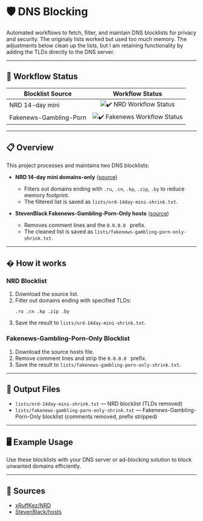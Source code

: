 
# 🛡️ DNS Blocking

Automated workflows to fetch, filter, and maintain DNS blocklists for privacy and security. The originaly lists worked but used too much memory. The adjustments below clean up the lists, but I am retaining functionality by adding the TLDs directly to the DNS server.

---

## 🚦 Workflow Status

| Blocklist Source | Workflow Status |
|------------------|:--------------:|
| NRD 14-day mini  | <img src="https://github.com/MarkDarwin/dns-blocking/actions/workflows/nrd-shrink.yml/badge.svg?style=for-the-badge&logo=githubactions&logoColor=white&label=✔️%20NRD%20Workflow&color=green" alt="✔️ NRD Workflow Status" /> |
| Fakenews-Gambling-Porn | <img src="https://github.com/MarkDarwin/dns-blocking/actions/workflows/fakenews-gambling-porn-shrink.yml/badge.svg?style=for-the-badge&logo=githubactions&logoColor=white&label=✔️%20Fakenews%20Workflow&color=green" alt="✔️ Fakenews Workflow Status" /> |

---

## 📋 Overview

This project processes and maintains two DNS blocklists:

- **NRD 14-day mini domains-only** ([source](https://raw.githubusercontent.com/xRuffKez/NRD/refs/heads/main/lists/14-day-mini/domains-only/nrd-14day-mini.txt))
	- Filters out domains ending with `.ru`, `.cn`, `.kp`, `.zip`, `.by` to reduce memory footprint.
	- The filtered list is saved as `lists/nrd-14day-mini-shrink.txt`.

- **StevenBlack Fakenews-Gambling-Porn-Only hosts** ([source](https://raw.githubusercontent.com/StevenBlack/hosts/master/alternates/fakenews-gambling-porn-only/hosts))
	- Removes comment lines and the `0.0.0.0 ` prefix.
	- The cleaned list is saved as `lists/fakenews-gambling-porn-only-shrink.txt`.

---

## � How it works

### NRD Blocklist
1. Download the source list.
2. Filter out domains ending with specified TLDs:
	 ```
	 .ru .cn .kp .zip .by
	 ```
3. Save the result to `lists/nrd-14day-mini-shrink.txt`.

### Fakenews-Gambling-Porn-Only Blocklist
1. Download the source hosts file.
2. Remove comment lines and strip the `0.0.0.0 ` prefix.
3. Save the result to `lists/fakenews-gambling-porn-only-shrink.txt`.

---

## 📁 Output Files

- `lists/nrd-14day-mini-shrink.txt` — NRD blocklist (TLDs removed)
- `lists/fakenews-gambling-porn-only-shrink.txt` — Fakenews-Gambling-Porn-Only blocklist (comments removed, prefix stripped)

---

## 🖥️ Example Usage

Use these blocklists with your DNS server or ad-blocking solution to block unwanted domains efficiently.

---

## 🔗 Sources

- [xRuffKez/NRD](https://github.com/xRuffKez/NRD)
- [StevenBlack/hosts](https://github.com/StevenBlack/hosts)